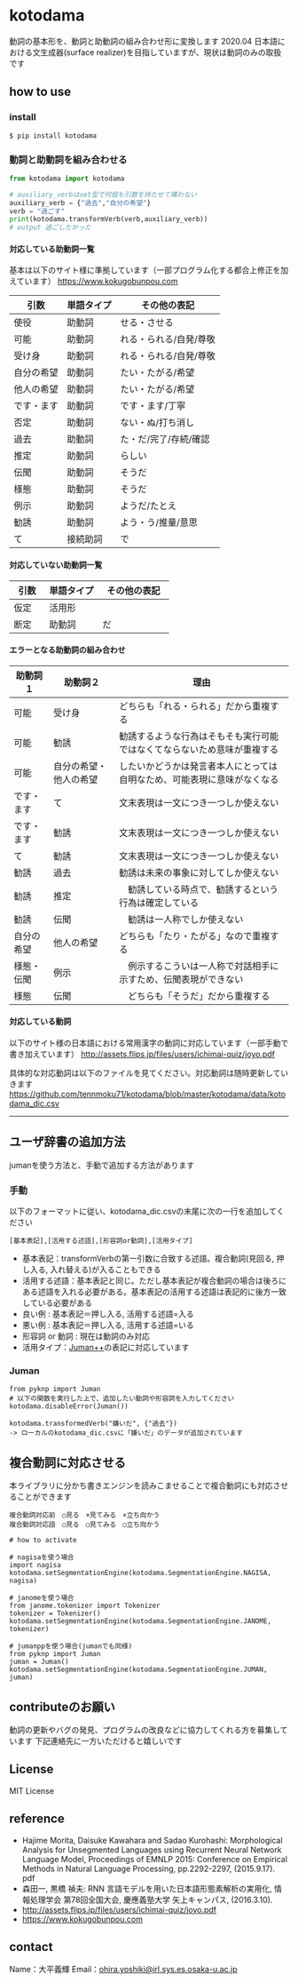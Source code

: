 # kotodama
動詞の基本形を、動詞と助動詞の組み合わせ形に変換します
2020.04 日本語における文生成器(surface realizer)を目指していますが、現状は動詞のみの取扱です

## how to use
### install
```
$ pip install kotodama
```

### 動詞と助動詞を組み合わせる
```python:sample.py
from kotodama import kotodama

# auxiliary_verbはset型で何個も引数を持たせて構わない
auxiliary_verb = {"過去","自分の希望"}
verb = "過ごす"
print(kotodama.transformVerb(verb,auxiliary_verb))
# output 過ごしたかった
```
#### 対応している助動詞一覧
基本は以下のサイト様に準拠しています（一部プログラム化する都合上修正を加えています）
https://www.kokugobunpou.com

|  引数 |  単語タイプ | その他の表記　
| ---- | ---- | ---- |
|  使役  |  助動詞  | せる・させる
|  可能  |  助動詞  | れる・られる/自発/尊敬
|  受け身  |  助動詞  | れる・られる/自発/尊敬
|  自分の希望  |  助動詞  | たい・たがる/希望
|  他人の希望  |  助動詞  | たい・たがる/希望
|  です・ます  |  助動詞  | です・ます/丁寧
|  否定  |  助動詞  | ない・ぬ/打ち消し
|  過去  |  助動詞  | た・だ/完了/存続/確認
|  推定  |  助動詞  | らしい
|  伝聞  |  助動詞  | そうだ
|  様態  |  助動詞  | そうだ
|  例示  |  助動詞  | ようだ/たとえ
|  勧誘  |  助動詞  | よう・う/推量/意思
|  て  |  接続助詞  | で

#### 対応していない助動詞一覧
|  引数 |  単語タイプ | その他の表記　
| ---- | ---- | ---- |
| 仮定  | 活用形| 
| 断定　| 助動詞| だ

#### エラーとなる助動詞の組み合わせ
| 助動詞１ | 助動詞２ | 理由　
| ---- | ---- | ---- |
| 可能 | 受け身 | どちらも「れる・られる」だから重複する
| 可能| 勧誘| 勧誘するような行為はそもそも実行可能ではなくてならないため意味が重複する
| 可能| 自分の希望・他人の希望 | したいかどうかは発言者本人にとっては自明なため、可能表現に意味がなくなる
| です・ます|て|文末表現は一文につき一つしか使えない
| です・ます| 勧誘| 文末表現は一文につき一つしか使えない
| て| 勧誘| 文末表現は一文につき一つしか使えない
| 勧誘| 過去| 勧誘は未来の事象に対してしか使えない
| 勧誘| 推定|　勧誘している時点で、勧誘するという行為は確定している
| 勧誘| 伝聞|　勧誘は一人称でしか使えない
| 自分の希望| 他人の希望| どちらも「たり・たがる」なので重複する
| 様態・伝聞| 例示|　例示するこういは一人称で対話相手に示すため、伝聞表現ができない
| 様態| 伝聞|　どちらも「そうだ」だから重複する

####  対応している動詞
以下のサイト様の日本語における常用漢字の動詞に対応しています（一部手動で書き加えています）
http://assets.flips.jp/files/users/ichimai-quiz/joyo.pdf

具体的な対応動詞は以下のファイルを見てください。対応動詞は随時更新していきます
https://github.com/tennmoku71/kotodama/blob/master/kotodama/data/kotodama_dic.csv

--------------------------------------
## ユーザ辞書の追加方法

jumanを使う方法と、手動で追加する方法があります

### 手動

以下のフォーマットに従い、kotodama_dic.csvの末尾に次の一行を追加してください

```
[基本表記],[活用する述語],[形容詞or動詞],[活用タイプ]
```
- 基本表記：transformVerbの第一引数に合致する述語。複合動詞(見回る, 押し入る, 入れ替える)が入ることもできる
- 活用する述語：基本表記と同じ。ただし基本表記が複合動詞の場合は後ろにある述語を入れる必要がある。基本表記の活用する述語は表記的に後方一致している必要がある
 - 良い例 : 基本表記＝押し入る, 活用する述語=入る
 - 悪い例 : 基本表記＝押し入る, 活用する述語=いる 
- 形容詞 or 動詞 : 現在は動詞のみ対応
- 活用タイプ：[Juman++](http://nlp.ist.i.kyoto-u.ac.jp/index.php?JUMAN++)の表記に対応しています

### Juman

```
from pyknp import Juman
# 以下の関数を実行した上で、追加したい動詞や形容詞を入力してください
kotodama.disableError(Juman())

kotodama.transformedVerb("嫌いだ", {"過去"})
-> ローカルのkotodama_dic.csvに「嫌いだ」のデータが追加されています

```

## 複合動詞に対応させる

本ライブラリに分かち書きエンジンを読みこませることで複合動詞にも対応させることができます

```
複合動詞対応前　○見る　×見てみる　×立ち向かう
複合動詞対応語　○見る　○見てみる　○立ち向かう
```

```
# how to activate

# nagisaを使う場合
import nagisa
kotodama.setSegmentationEngine(kotodama.SegmentationEngine.NAGISA, nagisa)

# janomeを使う場合
from janome.tokenizer import Tokenizer
tokenizer = Tokenizer()
kotodama.setSegmentationEngine(kotodama.SegmentationEngine.JANOME, tokenizer)

# jumanppを使う場合(jumanでも同様)
from pyknp import Juman
juman = Juman()
kotodama.setSegmentationEngine(kotodama.SegmentationEngine.JUMAN, juman)

```

## contributeのお願い
動詞の更新やバグの発見、プログラムの改良などに協力してくれる方を募集しています
下記連絡先に一方いただけると嬉しいです

## License
MIT License

## reference
- Hajime Morita, Daisuke Kawahara and Sadao Kurohashi: Morphological Analysis for Unsegmented Languages using Recurrent Neural Network Language Model, Proceedings of EMNLP 2015: Conference on Empirical Methods in Natural Language Processing, pp.2292-2297, (2015.9.17). pdf
- 森田一, 黒橋 禎夫: RNN 言語モデルを用いた日本語形態素解析の実用化, 情報処理学会 第78回全国大会, 慶應義塾大学 矢上キャンパス, (2016.3.10).
- http://assets.flips.jp/files/users/ichimai-quiz/joyo.pdf
- https://www.kokugobunpou.com

## contact
Name：大平義輝
Email：ohira.yoshiki@irl.sys.es.osaka-u.ac.jp
